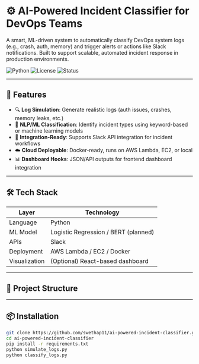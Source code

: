 # ⚙️ AI-Powered Incident Classifier for DevOps Teams

A smart, ML-driven system to automatically classify DevOps system logs (e.g., crash, auth, memory) and trigger alerts or actions like Slack notifications. Built to support scalable, automated incident response in production environments.

![Python](https://img.shields.io/badge/Python-3.9+-blue.svg)
![License](https://img.shields.io/badge/license-MIT-green)
![Status](https://img.shields.io/badge/status-active-success)

---

## 🚀 Features

- 🔍 **Log Simulation**: Generate realistic logs (auth issues, crashes, memory leaks, etc.)
- 🤖 **NLP/ML Classification**: Identify incident types using keyword-based or machine learning models
- 🔗 **Integration-Ready**: Supports Slack API integration for incident workflows
- ☁️ **Cloud Deployable**: Docker-ready, runs on AWS Lambda, EC2, or local
- 📊 **Dashboard Hooks**: JSON/API outputs for frontend dashboard integration

---

## 🛠️ Tech Stack

| Layer         | Technology |
|---------------|------------|
| Language      | Python     |
| ML Model      | Logistic Regression / BERT (planned) |
| APIs          | Slack      |
| Deployment    | AWS Lambda / EC2 / Docker |
| Visualization | (Optional) React-based dashboard |

---

## 📂 Project Structure


---

## 📦 Installation

```bash
git clone https://github.com/swethap11/ai-powered-incident-classifier.git
cd ai-powered-incident-classifier
pip install -r requirements.txt
python simulate_logs.py
python classify_logs.py


